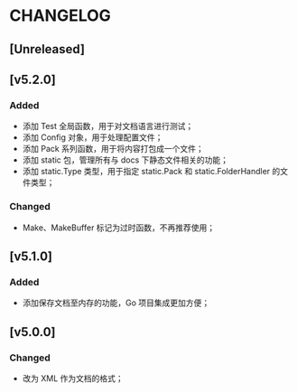 # CHANGELOG

## [Unreleased]

## [v5.2.0]

### Added

- 添加 Test 全局函数，用于对文档语言进行测试；
- 添加 Config 对象，用于处理配置文件；
- 添加 Pack 系列函数，用于将内容打包成一个文件；
- 添加 static 包，管理所有与 docs 下静态文件相关的功能；
- 添加 static.Type 类型，用于指定 static.Pack 和 static.FolderHandler 的文件类型；

### Changed

- Make、MakeBuffer 标记为过时函数，不再推荐使用；

## [v5.1.0]

### Added

- 添加保存文档至内存的功能，Go 项目集成更加方便；

## [v5.0.0]

### Changed

- 改为 XML 作为文档的格式；
